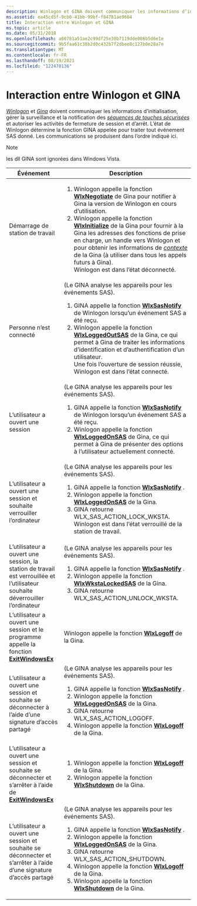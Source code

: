 ```yaml
---
description: Winlogon et GINA doivent communiquer les informations d’initialisation, gérer la surveillance et la notification des séquences de touches sécurisées et autoriser les activités de fermeture de session et d’arrêt.
ms.assetid: ea45cd5f-9cb0-41bb-99bf-f84781ae9604
title: Interaction entre Winlogon et GINA
ms.topic: article
ms.date: 05/31/2018
ms.openlocfilehash: a60781a51ae2c99df25e30b7119dde086b5d6e1e
ms.sourcegitcommit: 9b5faa61c38b2d0c432b7f2dbee8c127b0e28a7e
ms.translationtype: MT
ms.contentlocale: fr-FR
ms.lasthandoff: 08/19/2021
ms.locfileid: "122470136"
---
```

# <a name="interaction-between-winlogon-and-gina"></a>Interaction entre Winlogon et GINA

[*Winlogon*](../secgloss/w-gly.md) et [*Gina*](../secgloss/g-gly.md) doivent communiquer les informations d’initialisation, gérer la surveillance et la notification des [*séquences de touches sécurisées*](../secgloss/s-gly.md) et autoriser les activités de fermeture de session et d’arrêt. L’état de Winlogon détermine la fonction GINA appelée pour traiter tout événement SAS donné. Les communications se produisent dans l’ordre indiqué ici.

> [!Note]  
> les dll GINA sont ignorées dans Windows Vista.

 




| Événement | Description | 
|-------|-------------|
| Démarrage de station de travail | <ol><li>Winlogon appelle la fonction <a href="/windows/desktop/api/Winwlx/nf-winwlx-wlxnegotiate"><strong>WlxNegotiate</strong></a> de Gina pour notifier à Gina la version de Winlogon en cours d’utilisation.</li><li>Winlogon appelle la fonction <a href="/windows/desktop/api/Winwlx/nf-winwlx-wlxinitialize"><strong>WlxInitialize</strong></a> de la Gina pour fournir à la Gina les adresses des fonctions de prise en charge, un handle vers Winlogon et pour obtenir les informations de <a href="/windows/desktop/SecGloss/c-gly"><em>contexte</em></a> de la Gina (à utiliser dans tous les appels futurs à Gina).<br /> Winlogon est dans l’état déconnecté.<br /></li></ol> | 
| Personne n’est connecté | (Le GINA analyse les appareils pour les événements SAS).<ol><li>GINA appelle la fonction <a href="/windows/desktop/api/winwlx/nc-winwlx-pwlx_sas_notify"><strong>WlxSasNotify</strong></a> de Winlogon lorsqu’un événement SAS a été reçu.</li><li>Winlogon appelle la fonction <a href="/windows/desktop/api/Winwlx/nf-winwlx-wlxloggedoutsas"><strong>WlxLoggedOutSAS</strong></a> de la Gina, ce qui permet à Gina de traiter les informations d’identification et d’authentification d’un utilisateur.<br /> Une fois l’ouverture de session réussie, Winlogon est dans l’état connecté.<br /></li></ol> | 
| L’utilisateur a ouvert une session | (Le GINA analyse les appareils pour les événements SAS).<ol><li>GINA appelle la fonction <a href="/windows/desktop/api/winwlx/nc-winwlx-pwlx_sas_notify"><strong>WlxSasNotify</strong></a> de Winlogon lorsqu’un événement SAS a été reçu.</li><li>Winlogon appelle la fonction <a href="/windows/desktop/api/Winwlx/nf-winwlx-wlxloggedonsas"><strong>WlxLoggedOnSAS</strong></a> de Gina, ce qui permet à Gina de présenter des options à l’utilisateur actuellement connecté.</li></ol> | 
| L’utilisateur a ouvert une session et souhaite verrouiller l’ordinateur | (Le GINA analyse les appareils pour les événements SAS).<ol><li>GINA appelle la fonction <a href="/windows/desktop/api/winwlx/nc-winwlx-pwlx_sas_notify"><strong>WlxSasNotify</strong></a> .</li><li>Winlogon appelle la fonction <a href="/windows/desktop/api/Winwlx/nf-winwlx-wlxloggedonsas"><strong>WlxLoggedOnSAS</strong></a> de la Gina.</li><li>GINA retourne WLX_SAS_ACTION_LOCK_WKSTA.<br /> Winlogon est dans l’état verrouillé de la station de travail.<br /></li></ol> | 
| L’utilisateur a ouvert une session, la station de travail est verrouillée et l’utilisateur souhaite déverrouiller l’ordinateur | (Le GINA analyse les appareils pour les événements SAS).<ol><li>GINA appelle la fonction <a href="/windows/desktop/api/winwlx/nc-winwlx-pwlx_sas_notify"><strong>WlxSasNotify</strong></a> .</li><li>Winlogon appelle la fonction <a href="/windows/desktop/api/Winwlx/nf-winwlx-wlxwkstalockedsas"><strong>WlxWkstaLockedSAS</strong></a> de la Gina.</li><li>GINA retourne WLX_SAS_ACTION_UNLOCK_WKSTA.</li></ol> | 
| L’utilisateur a ouvert une session et le programme appelle la fonction <a href="/windows/desktop/api/winuser/nf-winuser-exitwindowsex"><strong>ExitWindowsEx</strong></a> | Winlogon appelle la fonction <a href="/windows/desktop/api/Winwlx/nf-winwlx-wlxlogoff"><strong>WlxLogoff</strong></a> de la Gina. | 
| L’utilisateur a ouvert une session et souhaite se déconnecter à l’aide d’une signature d’accès partagé | (Le GINA analyse les appareils pour les événements SAS).<ol><li>GINA appelle la fonction <a href="/windows/desktop/api/winwlx/nc-winwlx-pwlx_sas_notify"><strong>WlxSasNotify</strong></a> .</li><li>Winlogon appelle la fonction <a href="/windows/desktop/api/Winwlx/nf-winwlx-wlxloggedonsas"><strong>WlxLoggedOnSAS</strong></a> de la Gina.</li><li>GINA retourne WLX_SAS_ACTION_LOGOFF.</li><li>Winlogon appelle la fonction <a href="/windows/desktop/api/Winwlx/nf-winwlx-wlxlogoff"><strong>WlxLogoff</strong></a> de la Gina.</li></ol> | 
| L’utilisateur a ouvert une session et souhaite se déconnecter et s’arrêter à l’aide de <a href="/windows/desktop/api/winuser/nf-winuser-exitwindowsex"> <strong>ExitWindowsEx</strong></a> | <ol><li>Winlogon appelle la fonction <a href="/windows/desktop/api/Winwlx/nf-winwlx-wlxlogoff"><strong>WlxLogoff</strong></a> de la Gina.</li><li>Winlogon appelle la fonction <a href="/windows/desktop/api/Winwlx/nf-winwlx-wlxshutdown"><strong>WlxShutdown</strong></a> de la Gina.</li></ol> | 
| L’utilisateur a ouvert une session et souhaite se déconnecter et s’arrêter à l’aide d’une signature d’accès partagé | (Le GINA analyse les appareils pour les événements SAS).<ol><li>GINA appelle la fonction <a href="/windows/desktop/api/winwlx/nc-winwlx-pwlx_sas_notify"><strong>WlxSasNotify</strong></a> .</li><li>Winlogon appelle la fonction <a href="/windows/desktop/api/Winwlx/nf-winwlx-wlxloggedonsas"><strong>WlxLoggedOnSAS</strong></a> de la Gina.</li><li>GINA retourne WLX_SAS_ACTION_SHUTDOWN.</li><li>Winlogon appelle la fonction <a href="/windows/desktop/api/Winwlx/nf-winwlx-wlxlogoff"><strong>WlxLogoff</strong></a> de la Gina.</li><li>Winlogon appelle la fonction <a href="/windows/desktop/api/Winwlx/nf-winwlx-wlxshutdown"><strong>WlxShutdown</strong></a> de la Gina.</li></ol> | 




 

 

 
